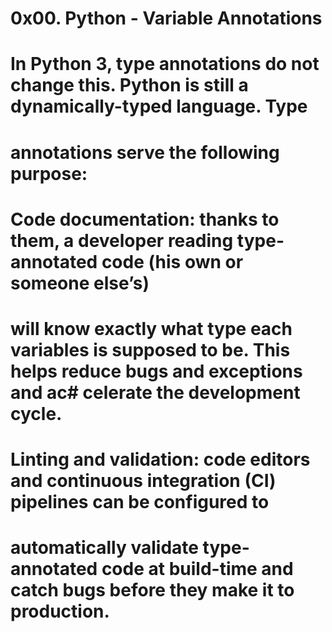 # 0x00. Python - Variable Annotations
# In Python 3, type annotations do not change this. Python is still a dynamically-typed language. Type
# annotations serve the following purpose:

# Code documentation: thanks to them, a developer reading type-annotated code (his own or someone else’s) 
# will know exactly what type each variables is supposed to be. This helps reduce bugs and exceptions and ac# celerate the development cycle.
# Linting and validation: code editors and continuous integration (CI) pipelines can be configured to 
# automatically validate type-annotated code at build-time and catch bugs before they make it to production.
